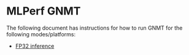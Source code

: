 # MLPerf GNMT

The following document has instructions for how to run GNMT for the
following modes/platforms:
* [FP32 inference](/benchmarks/language_translation/tensorflow/mlperf_gnmt/inference/fp32/README.md)
